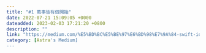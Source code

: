```yaml
---
title: "#1 萬事皆有個開始"
date: 2022-07-21 15:09:05 +0000
dateadded: 2023-02-03 17:21:20 +0800
description: ""
link: "https://medium.com/%E5%BD%BC%E5%BE%97%E6%BD%98%E7%9A%84-swift-ios-app-%E9%96%8B%E7%99%BC%E6%95%99%E5%AE%A4/1-%E8%90%AC%E4%BA%8B%E7%9A%86%E6%9C%89%E5%80%8B%E9%96%8B%E5%A7%8B-601f8de6dc7a?source=rss-ebd4814c8620------2"
category: [Astra's Medium]
---
```


